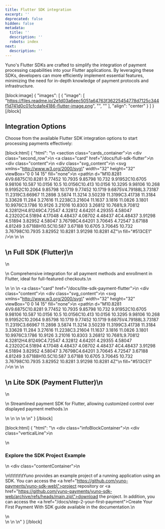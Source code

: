 ```yaml
---
title: Flutter SDK integration
excerpt: ''
deprecated: false
hidden: false
metadata:
  title: ''
  description: ''
  robots: index
next:
  description: ''
---
```

Yuno's Flutter SDKs are crafted to simplify the integration of payment processing capabilities into your Flutter applications. By leveraging these SDKs, developers can more efficiently implement essential features, minimizing the need for in-depth knowledge of payment protocols and infrastructure.

[block:image]
{
  "images": [
    {
      "image": [
        "https://files.readme.io/2e1d03a6eec5051a64763f36225454778d7125c344f1d741d0c01cfcdafe4186-flutter-image.png",
        "",
        ""
      ],
      "align": "center"
    }
  ]
}
[/block]


## Integration Options

Choose from the available Flutter SDK integration options to start processing payments effectively:

[block:html]
{
  "html": "<body>\n  <section class=\"cards_container\">\n    <div class=\"second_row\">\n      <a class=\"card\" href=\"/docs/full-sdk-flutter\">\n        <div class=\"content\">\n          <div class=\"svg_content\">\n            <svg xmlns=\"http://www.w3.org/2000/svg\" width=\"32\" height=\"32\" viewBox=\"0 0 14 15\" fill=\"none\">\n              <path\n                d=\"M10.8281 4V9.6875C10.8281 9.77452 10.7935 9.85798 10.732 9.91952C10.6705 9.98106 10.587 10.0156 10.5 10.0156C10.413 10.0156 10.3295 9.98106 10.268 9.91952C10.2064 9.85798 10.1719 9.77452 10.1719 9.6875V4.79188L3.73187 11.2319C3.66967 11.2898 3.5874 11.3214 3.50239 11.3199C3.41738 11.3184 3.33628 11.284 3.27616 11.2238C3.21604 11.1637 3.1816 11.0826 3.1801 10.9976C3.1786 10.9126 3.21016 10.8303 3.26812 10.7681L9.70812 4.32812H4.81249C4.72547 4.32812 4.64201 4.29355 4.58047 4.23202C4.51894 4.17048 4.48437 4.08702 4.48437 4C4.48437 3.91298 4.51894 3.82952 4.58047 3.76798C4.64201 3.70645 4.72547 3.67188 4.81249 3.67188H10.5C10.587 3.67188 10.6705 3.70645 10.732 3.76798C10.7935 3.82952 10.8281 3.91298 10.8281 4Z\"\n                fill=\"#513CE1\" />\n            </svg>\n          </div>\n          <h2>\n            Full SDK (Flutter)\n          </h2>\n          <p>\n            Comprehensive integration for all payment methods and enrollment in Flutter, ideal for full-featured checkouts.\n          </p>\n        </div>\n      </a>\n      <a class=\"card\" href=\"/docs/lite-sdk-payment-flutter\">\n        <div class=\"content\">\n          <div class=\"svg_content\">\n            <svg xmlns=\"http://www.w3.org/2000/svg\" width=\"32\" height=\"32\" viewBox=\"0 0 14 15\" fill=\"none\">\n              <path\n                d=\"M10.8281 4V9.6875C10.8281 9.77452 10.7935 9.85798 10.732 9.91952C10.6705 9.98106 10.587 10.0156 10.5 10.0156C10.413 10.0156 10.3295 9.98106 10.268 9.91952C10.2064 9.85798 10.1719 9.77452 10.1719 9.6875V4.79188L3.73187 11.2319C3.66967 11.2898 3.5874 11.3214 3.50239 11.3199C3.41738 11.3184 3.33628 11.284 3.27616 11.2238C3.21604 11.1637 3.1816 11.0826 3.1801 10.9976C3.1786 10.9126 3.21016 10.8303 3.26812 10.7681L9.70812 4.32812H4.81249C4.72547 4.32812 4.64201 4.29355 4.58047 4.23202C4.51894 4.17048 4.48437 4.08702 4.48437 4C4.48437 3.91298 4.51894 3.82952 4.58047 3.76798C4.64201 3.70645 4.72547 3.67188 4.81249 3.67188H10.5C10.587 3.67188 10.6705 3.70645 10.732 3.76798C10.7935 3.82952 10.8281 3.91298 10.8281 4Z\"\n                fill=\"#513CE1\" />\n            </svg>\n          </div>\n          <h2>\n            Lite SDK (Payment Flutter)\n          </h2>\n          <p>\n            Streamlined payment SDK for Flutter, allowing customized control over displayed payment methods.\n          </p>\n        </div>\n      </a>\n    </div>   \n  </section>\n</body>"
}
[/block]


[block:html]
{
  "html": "<body>\n  <div class=\"infoBlockContainer\">\n    <div class=\"verticalLine\"></div>\n    <div>\n      <h3>Explore the SDK Project Example</h3>\n      <div class=\"contentContainer\">\n        <p>\n\t\t\t\t\tYuno provides an example project of a running application using an SDK. You can access the <a href=\"https://github.com/yuno-payments/yuno-sdk-web\">project repository</a> or <a href=\"https://github.com/yuno-payments/yuno-sdk-web/archive/refs/heads/main.zip\">download the project</a>. In addition, you can access the <a href=\"/docs/step-2-your-first-payment\">Create Your First Payment With SDK</a> guide available in the documentation.\n        </p>\n      </div>\n    </div>\n  </div>\n</body>"
}
[/block]